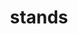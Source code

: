 ---
name: Стойки
title: stands
permalink: "/stands"
menus: 
    categories:
        title: Стойки
        weight: 2
        identifier: stands
---